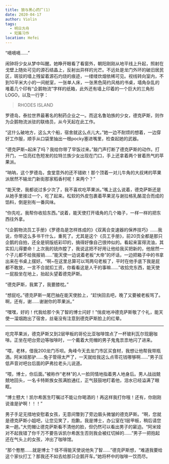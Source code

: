 ```yaml
---
title: 狼与黑心药厂(1)
date: 2020-04-17
author: Violin
tags:
  - 明日方舟
  - 短篇习作
location: Hefei
---
```


“嘀嘀嘀……”

闹钟将少女从梦中叫醒。她睁开眼看了看窗外，朝阳刚刚从地平线上升起，照射在戈壁上随处可见的源石结晶上，反射出异样的光芒。不远处是龙门外环的破旧居民区，斑驳的墙上残留着源石灼烧的痕迹，一缕缕炊烟依稀可见。视线转向室内，不到10平米大小的一间舱室，一张单人床，一张黑色简约风格的书桌，墙角杂乱的堆着几个印有“企鹅物流”字样的纸箱，此外还有墙上印着的一个巨大的三角形LOGO，以及一行字：

> RHODES ISLAND

罗德岛，泰拉世界最著名的制药企业之一。而这名鲁珀族的少女，德克萨斯，则作为企鹅物流派驻的联络员，从今天起在此工作。

“这什么破地方，这么大个船，宿舍就这么点儿大。”她一边不耐烦的想着，一边穿好工作服，顺手从口袋里抽出一根pocky塞进嘴里，检查起她的武器。

“德克萨斯~起床了吗？我给你带了早饭过来。”敲门声打断了德克萨斯的动作。打开门，一位亮红色短发的拉特兰族少女出现在门口，手上还拿着两个冒着热气的苹果派。

“呐呐，这个罗德岛，食堂意外的还不错欸！那个顶着一对儿牛角的大叔烤的苹果派居然不输龙门新街那家稻香村呢！来两个？”

“能天使，我都说过多少次了，我不喜欢吃苹果派。”嘴上这么说着，德克萨斯还是从她手里接过一个，吃了起来。松软的外皮包裹着苹果泥与谢拉格乳酪混合而成的馅料，倒是别有一番风味。

“你先吃，我帮你收拾东西。”说着，能天使打开墙角的几个箱子，一样一样的把东西往外拿。

“《企鹅物流员工手册》《罗德岛是怎样炼成的》《双离合变速器的保养技巧》……我说，你带这么多书干什么，重死了。尤其是这个《员工手册》，前20页全都是那只企鹅的自拍，还全是铜版纸彩印的，搞得好像自己很帅似的。看起来富得流油，其实扣儿得要命！上次我的铳炸膛了，我说这把不好用让他给我买把新的，他居然一个子儿都不给我报销……”能天使一边说着老板“大帝”的坏话，一边把箱子中的书拿出来在书桌上摆好。“啊~在这里总算可以骂两句老板了，平时在他手底下我是屁都不敢放，一言不合就扣工资，你看看这是人干的事嘛……”收拾完东西，能天使一屁股坐在地上，抬起头望着德克萨斯。

“德克萨斯，我累了，我要膝枕。”

“想屁吃。”德克萨斯一尾巴抽在能天使脸上，“赶快回去吧，晚了又要被老板骂了。啊，还有，谢……谢谢你的苹果派。”

“嘿嘿，好的！代我给那个失了智的博士问好！”俏皮地冲德克萨斯敬了个礼，能天使一溜烟跑出了宿舍，丝毫没有注意到德克萨斯脸上的红晕。

----

吃完苹果派，德克萨斯又到2层甲板的哥伦比亚咖啡馆点了一杯玻利瓦尔现磨咖啡。正坐在吧台旁边等咖啡时，一个戴着大兜帽的男子鬼鬼祟祟地闪了进来。

“喂，老林，借我200龙门币呗。角峰今天去龙门市区买食材，我想让他帮我带瓶酒。阿米娅那驴……兔子管得太严了，一天就给我这么点零花钱哪够啊……”男子压低声音对吧台后面的萨弗拉老头儿说道。

“喂，博士，你后面。”被称作“老林”的人一脸同情地指着男人地身后。男人战战兢兢地回头，一名卡特斯族女孩满脸通红，正气鼓鼓地盯着他，泪水已经溢满了眼眶。

“博士戆大！凯尔希医生叮嘱过不能让你喝酒的！再这样我打你哦！还有，你刚刚说谁是驴啊！！！”

男子手足无措地安慰着女孩，无意间瞥到了旁边眉头微皱的德克萨斯。“啊，您就是德克萨斯小姐吧，让您见笑了，抱歉。我是博士，办公室在1层甲板，稍后请您来一趟。”大兜帽让德克萨斯看不清他的脸，但仍然可以看出男子的窘迫。“阿米娅对不起我错了你千万不要告诉凯尔希医生否则我会被红切掉的……”男子一把抱起还在气头上的女孩，冲出了咖啡馆。

“那个憨憨……就是博士？怪不得能天使说他失了智……”德克萨斯想，“难道我要给这个家伙打工？那我还不如去给那只企鹅开车。”她将杯中的咖啡一饮而尽。

